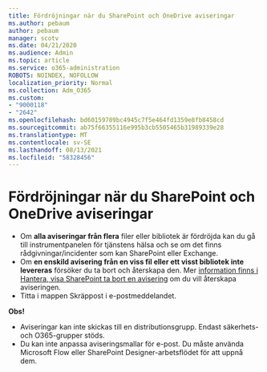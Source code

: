 ```yaml
---
title: Fördröjningar när du SharePoint och OneDrive aviseringar
ms.author: pebaum
author: pebaum
manager: scotv
ms.date: 04/21/2020
ms.audience: Admin
ms.topic: article
ms.service: o365-administration
ROBOTS: NOINDEX, NOFOLLOW
localization_priority: Normal
ms.collection: Adm_O365
ms.custom:
- "9000118"
- "2642"
ms.openlocfilehash: bd60159789bc4945c7f5e464fd1359e8fb8458cd
ms.sourcegitcommit: ab75f66355116e995b3cb5505465b31989339e28
ms.translationtype: MT
ms.contentlocale: sv-SE
ms.lasthandoff: 08/13/2021
ms.locfileid: "58328456"
---
```

# <a name="delays-in-receiving-sharepoint-and-onedrive-alerts"></a>Fördröjningar när du SharePoint och OneDrive aviseringar

- Om **alla aviseringar från flera** filer eller [](https://portal.office.com/adminportal/home?ref=/servicehealth) bibliotek är fördröjda kan du gå till instrumentpanelen för tjänstens hälsa och se om det finns rådgivningar/incidenter som kan SharePoint eller Exchange.
- Om **en enskild avisering från en viss fil eller ett visst bibliotek inte levereras** försöker du ta bort och återskapa den. Mer [information finns i Hantera, visa SharePoint ta bort en avisering](https://support.microsoft.com/office/99dfb19c-9a90-4a8c-aba1-aa8c8afb0de2) om du vill återskapa aviseringen.
- Titta i mappen Skräppost i e-postmeddelandet.

**Obs!**
- Aviseringar kan inte skickas till en distributionsgrupp. Endast säkerhets- och O365-grupper stöds.
- Du kan inte anpassa aviseringsmallar för e-post. Du måste använda Microsoft Flow eller SharePoint Designer-arbetsflödet för att uppnå dem.
